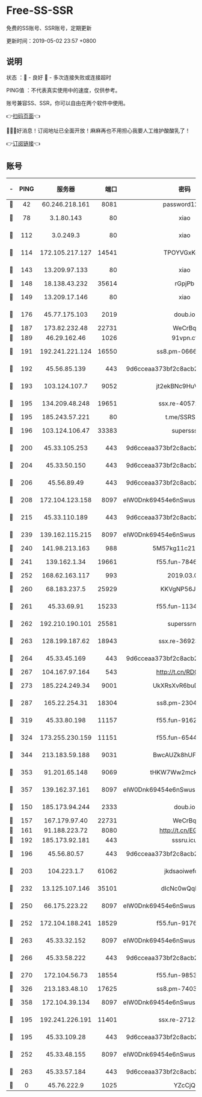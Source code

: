 # Free-SS-SSR

免费的SS账号、SSR账号，定期更新

更新时间：2019-05-02 23:57 +0800

## 说明

状态     ：🙂 - 良好 🙁 - 多次连接失败或连接超时

PING值   ：不代表真实使用中的速度，仅供参考。

账号兼容SS、SSR，你可以自由在两个软件中使用。

👉[扫码页面](https://liesauer.github.io/Free-SS-SSR/)👈

🎉🎉🎉好消息！订阅地址已全面开放！麻麻再也不用担心我要人工维护酸酸乳了！

👉[订阅链接](https://www.liesauer.net/yogurt/subscribe?ACCESS_TOKEN=DAYxR3mMaZAsaqUb)👈

## 账号

|-|PING|服务器|端口|密码|加密方式|区域|
|:----:|:----:|:-----:|-----:|:----:|:----:|:----:|
|🙂|42|60.246.218.161|8081|password1234|chacha20|CN|
|🙂|78|3.1.80.143|80|xiao|aes-128-ctr|SG|
|🙂|112|3.0.249.3|80|xiao|aes-128-ctr|SG|
|🙂|114|172.105.217.127|14541|TPOYVGxKglpi|aes-256-cfb|JP|
|🙂|143|13.209.97.133|80|xiao|aes-128-ctr|KR|
|🙂|148|18.138.43.232|35614|rGpjPb|rc4-md5|SG|
|🙂|149|13.209.17.146|80|xiao|aes-128-ctr|KR|
|🙂|176|45.77.175.103|2019|doub.io|aes-128-ctr|SG|
|🙂|187|173.82.232.48|22731|WeCrBq|rc4-md5|US|
|🙂|189|46.29.162.46|1026|91vpn.cf|rc4-md5|RU|
|🙂|191|192.241.221.124|16550|ss8.pm-06663962|aes-256-cfb|US|
|🙂|192|45.56.85.139|443|9d6cceaa373bf2c8acb22e60b6a58be6|aes-256-cfb|US|
|🙂|193|103.124.107.7|9052|jt2ekBNc9HuVtm2a|aes-256-cfb|US|
|🙂|195|134.209.48.248|19651|ssx.re-40572066|aes-256-cfb|US|
|🙂|195|185.243.57.221|80|t.me/SSRSUB|rc4-md5|US|
|🙂|196|103.124.106.47|33383|supersss|aes-256-cfb|US|
|🙂|200|45.33.105.253|443|9d6cceaa373bf2c8acb22e60b6a58be6|aes-256-cfb|US|
|🙂|204|45.33.50.150|443|9d6cceaa373bf2c8acb22e60b6a58be6|aes-256-cfb|US|
|🙂|206|45.56.89.49|443|9d6cceaa373bf2c8acb22e60b6a58be6|aes-256-cfb|US|
|🙂|208|172.104.123.158|8097|eIW0Dnk69454e6nSwuspv9DmS201tQ0D|aes-256-cfb|JP|
|🙂|215|45.33.110.189|443|9d6cceaa373bf2c8acb22e60b6a58be6|aes-256-cfb|US|
|🙂|239|139.162.115.215|8097|eIW0Dnk69454e6nSwuspv9DmS201tQ0D|aes-256-cfb|JP|
|🙂|240|141.98.213.163|988|5M57kg11c214qDmK|chacha20|KR|
|🙂|241|139.162.1.34|19661|f55.fun-78462178|aes-256-cfb|SG|
|🙂|252|168.62.163.117|993|2019.03.07|rc4-md5|US|
|🙂|260|68.183.237.5|25929|KKVgNP56JeYW|aes-256-cfb|SG|
|🙂|261|45.33.69.91|15233|f55.fun-11348219|aes-256-cfb|US|
|🙂|262|192.210.190.101|25581|superssrnet|aes-256-cfb|US|
|🙂|263|128.199.187.62|18943|ssx.re-36923500|aes-256-cfb|SG|
|🙂|264|45.33.45.169|443|9d6cceaa373bf2c8acb22e60b6a58be6|aes-256-cfb|US|
|🙂|267|104.167.97.164|543|http://t.cn/RD0D7sx|rc4-md5|CA|
|🙂|273|185.224.249.34|9001|UkXRsXvR6buDMG2Y|aes-256-cfb|RU|
|🙂|287|165.22.254.31|18304|ss8.pm-23048895|aes-256-cfb|SG|
|🙂|319|45.33.80.198|11157|f55.fun-91628812|aes-256-cfb|US|
|🙂|324|173.255.230.159|11151|f55.fun-65449299|aes-256-cfb|US|
|🙂|344|213.183.59.188|9031|BwcAUZk8hUFAkDGN|aes-256-cfb|NL|
|🙂|353|91.201.65.148|9069|tHKW7Ww2mck9CHQG|aes-256-cfb|IT|
|🙂|357|139.162.37.161|8097|eIW0Dnk69454e6nSwuspv9DmS201tQ0D|aes-256-cfb|SG|
|🙂|150|185.173.94.244|2333|doub.io|aes-128-ctr|RU|
|🙂|157|167.179.97.40|22731|WeCrBq|rc4-md5|JP|
|🙂|161|91.188.223.72|8080|http://t.cn/EGJIyrl|rc4-md5|RU|
|🙂|192|185.173.92.181|443|sssru.icu|rc4-md5|RU|
|🙂|196|45.56.80.57|443|9d6cceaa373bf2c8acb22e60b6a58be6|aes-256-cfb|US|
|🙂|203|104.223.1.7|61062|jkdsaoiwefdsa|aes-256-cfb|US|
|🙂|232|13.125.107.146|35101|dIcNc0wQqMzU|aes-256-cfb|KR|
|🙂|250|66.175.223.22|8097|eIW0Dnk69454e6nSwuspv9DmS201tQ0D|aes-256-cfb|US|
|🙂|252|172.104.188.241|18529|f55.fun-91767224|aes-256-cfb|SG|
|🙂|263|45.33.32.152|8097|eIW0Dnk69454e6nSwuspv9DmS201tQ0D|aes-256-cfb|US|
|🙂|266|45.33.58.222|443|9d6cceaa373bf2c8acb22e60b6a58be6|aes-256-cfb|US|
|🙂|270|172.104.56.73|18554|f55.fun-98537399|aes-256-cfb|SG|
|🙂|326|213.183.48.10|17625|ss8.pm-74033677|rc4-md5|RU|
|🙂|358|172.104.39.134|8097|eIW0Dnk69454e6nSwuspv9DmS201tQ0D|aes-256-cfb|SG|
|🙁|195|192.241.226.191|11401|ssx.re-27123607|aes-256-cfb|US|
|🙁|195|45.33.109.28|443|9d6cceaa373bf2c8acb22e60b6a58be6|aes-256-cfb|US|
|🙁|252|45.33.48.155|8097|eIW0Dnk69454e6nSwuspv9DmS201tQ0D|aes-256-cfb|US|
|🙁|263|45.33.57.184|443|9d6cceaa373bf2c8acb22e60b6a58be6|aes-256-cfb|US|
|🙁|0|45.76.222.9|1025|YZcCjQ|rc4-md5|JP|
